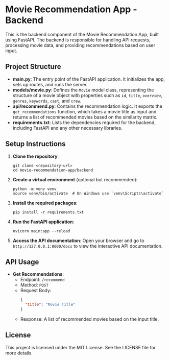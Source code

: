 # Movie Recommendation App - Backend

This is the backend component of the Movie Recommendation App, built using FastAPI. The backend is responsible for handling API requests, processing movie data, and providing recommendations based on user input.

## Project Structure

- **main.py**: The entry point of the FastAPI application. It initializes the app, sets up routes, and runs the server.
- **models/movie.py**: Defines the `Movie` model class, representing the structure of a movie object with properties such as `id`, `title`, `overview`, `genres`, `keywords`, `cast`, and `crew`.
- **api/recommend.py**: Contains the recommendation logic. It exports the `get_recommendations` function, which takes a movie title as input and returns a list of recommended movies based on the similarity matrix.
- **requirements.txt**: Lists the dependencies required for the backend, including FastAPI and any other necessary libraries.

## Setup Instructions

1. **Clone the repository**:
   ```
   git clone <repository-url>
   cd movie-recommendation-app/backend
   ```

2. **Create a virtual environment** (optional but recommended):
   ```
   python -m venv venv
   source venv/bin/activate  # On Windows use `venv\Scripts\activate`
   ```

3. **Install the required packages**:
   ```
   pip install -r requirements.txt
   ```

4. **Run the FastAPI application**:
   ```
   uvicorn main:app --reload
   ```

5. **Access the API documentation**:
   Open your browser and go to `http://127.0.0.1:8000/docs` to view the interactive API documentation.

## API Usage

- **Get Recommendations**: 
  - Endpoint: `/recommend`
  - Method: `POST`
  - Request Body: 
    ```json
    {
      "title": "Movie Title"
    }
    ```
  - Response: A list of recommended movies based on the input title.

## License

This project is licensed under the MIT License. See the LICENSE file for more details.